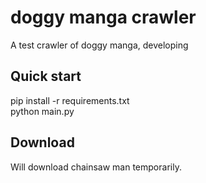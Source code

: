 # doggy manga crawler

A test crawler of doggy manga, developing

## Quick start
pip install -r requirements.txt  
python main.py

## Download
Will download chainsaw man temporarily.